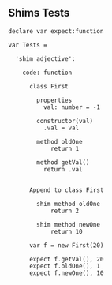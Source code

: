 Shims Tests
-----------

    declare var expect:function
    
    var Tests = 

      'shim adjective':

        code: function

          class First 

            properties
              val: number = -1

            constructor(val)
              .val = val

            method oldOne
                return 1

            method getVal()
              return .val


          Append to class First

            shim method oldOne
                return 2

            shim method newOne
                return 10

          var f = new First(20)

          expect f.getVal(), 20
          expect f.oldOne(), 1
          expect f.newOne(), 10

